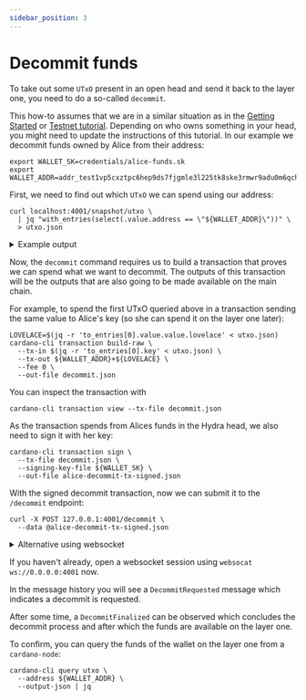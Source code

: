 ```yaml
---
sidebar_position: 3
---
```


# Decommit funds

To take out some `UTxO` present in an open head and send it back to the layer one, you need to do a so-called `decommit`.

This how-to assumes that we are in a similar situation as in the [Getting Started](../getting-started) or [Testnet tutorial](../tutorial). Depending on who owns something in your head, you might need to update the instructions of this tutorial. In our example we decommit funds owned by Alice from their address:

```shell
export WALLET_SK=credentials/alice-funds.sk
export WALLET_ADDR=addr_test1vp5cxztpc6hep9ds7fjgmle3l225tk8ske3rmwr9adu0m6qchmx5z
```

First, we need to find out which `UTxO` we can spend using our address:

```shell
curl localhost:4001/snapshot/utxo \
  | jq "with_entries(select(.value.address == \"${WALLET_ADDR}\"))" \
  > utxo.json
```

<details>
<summary> Example output</summary>

```json
{
  "f6b004be1cf95dbd3d0abc3daceac40ef6401e502972a919e5e52564b9f5740b#0": {
    "address": "addr_test1vp5cxztpc6hep9ds7fjgmle3l225tk8ske3rmwr9adu0m6qchmx5z",
    "datum": null,
    "datumhash": null,
    "inlineDatum": null,
    "referenceScript": null,
    "value": {
      "lovelace": 50000000
    }
  },
  "f6b004be1cf95dbd3d0abc3daceac40ef6401e502972a919e5e52564b9f5740b#1": {
    "address": "addr_test1vp5cxztpc6hep9ds7fjgmle3l225tk8ske3rmwr9adu0m6qchmx5z",
    "datum": null,
    "datumhash": null,
    "inlineDatum": null,
    "referenceScript": null,
    "value": {
      "lovelace": 50000000
    }
  }
}
```

</details>

Now, the `decommit` command requires us to build a transaction that proves we can spend what we want to decommit. The outputs of this transaction will be the outputs that are also going to be made available on the main chain.

For example, to spend the first UTxO queried above in a transaction sending the same value to Alice's key (so she can spend it on the layer one later):

```shell
LOVELACE=$(jq -r 'to_entries[0].value.value.lovelace' < utxo.json)
cardano-cli transaction build-raw \
  --tx-in $(jq -r 'to_entries[0].key' < utxo.json) \
  --tx-out ${WALLET_ADDR}+${LOVELACE} \
  --fee 0 \
  --out-file decommit.json
```

You can inspect the transaction with

```shell
cardano-cli transaction view --tx-file decommit.json
```

As the transaction spends from Alices funds in the Hydra head, we also need to
sign it with her key:

```shell
cardano-cli transaction sign \
  --tx-file decommit.json \
  --signing-key-file ${WALLET_SK} \
  --out-file alice-decommit-tx-signed.json
```

With the signed decommit transaction, now we can submit it to the `/decommit` endpoint:

```shell
curl -X POST 127.0.0.1:4001/decommit \
  --data @alice-decommit-tx-signed.json
```

<details>
<summary>Alternative using websocket</summary>

We can also submit a `Decommit` client input using a websocket:
```shell
cat alice-decommit-tx-signed.json \
  | jq -c '{tag: "Decommit", decommitTx: .}' \
  | websocat "ws://127.0.0.1:4001?history=no"
```

</details>

If you haven't already, open a websocket session using `websocat ws://0.0.0.0:4001` now.

In the message history you will see a `DecommitRequested` message which
indicates a decommit is requested.

After some time, a `DecommitFinalized` can be observed which concludes the decommit process and after which the funds are available on the layer one.

To confirm, you can query the funds of the wallet on the layer one from a `cardano-node`:

```shell
cardano-cli query utxo \
  --address ${WALLET_ADDR} \
  --output-json | jq
```
